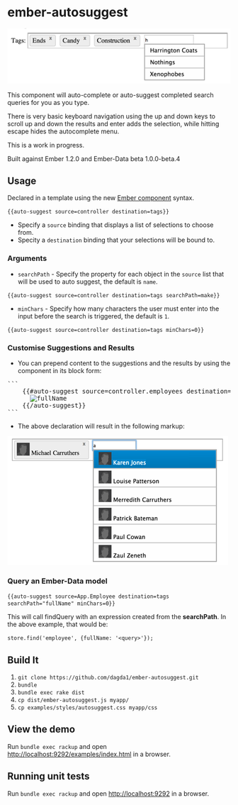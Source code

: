 ember-autosuggest
=================
![ember autosuggest](autosuggest.png)

This component will auto-complete or auto-suggest completed search queries for you as you type.

There is very basic keyboard navigation using the up and down keys to scroll up and down the results and enter adds the selection,
while hitting escape hides the autocomplete menu.

This is a work in progress. 

Built against Ember 1.2.0 and Ember-Data beta 1.0.0-beta.4

## Usage
Declared in a template using the new [Ember component](http://emberjs.com/api/classes/Ember.Component.html) syntax.
```
{{auto-suggest source=controller destination=tags}}
```
- Specify a `source` binding that displays a list of selections to choose from.
- Specity  a `destination` binding that your selections will be bound to.

### Arguments
- `searchPath` - Specify the property for each object in the `source` list that will be used to auto suggest, the default is `name`.

```
{{auto-suggest source=controller destination=tags searchPath=make}}
```

- `minChars` - Specify how many characters the user must enter into the input before the search is triggered, the default is `1`.
```
{{auto-suggest source=controller destination=tags minChars=0}}
```

### Customise Suggestions and Results
- You can prepend content to the suggestions and the results by using the component in its block form:
<pre>
```
    {{#auto-suggest source=controller.employees destination=tags searchPath="fullName" minChars=0}}
      <img src="img/small_avatar.png" {{bindAttr alt="fullName"}}/>
    {{/auto-suggest}}
```
</pre>
- The above declaration will result in the following markup:

![ember autosuggest](custom.png)

### Query an Ember-Data model
```
{{auto-suggest source=App.Employee destination=tags searchPath="fullName" minChars=0}}
```
This will call findQuery with an expression created from the **searchPath**.  In the above example, that would be:
```
store.find('employee', {fullName: '<query>'});
```
## Build It

1. `git clone https://github.com/dagda1/ember-autosuggest.git`
2. `bundle`
3. `bundle exec rake dist`
4. `cp dist/ember-autosuggest.js myapp/`
5. `cp examples/styles/autosuggest.css myapp/css`

## View the demo

Run ```bundle exec rackup``` and open [http://localhost:9292/examples/index.html](http://localhost:9292/examples/index.html) in a browser.

## Running unit tests

Run ```bundle exec rackup``` and open [http://localhost:9292](http://localhost:9292) in a browser.
